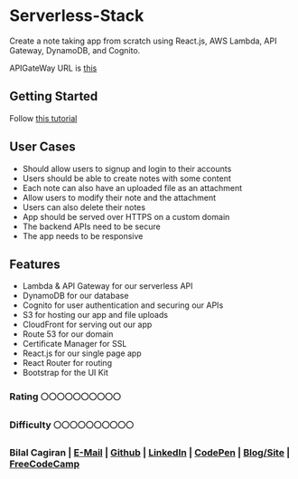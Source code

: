 # Serverless-Stack
Create a note taking app from scratch using React.js, AWS Lambda, API Gateway, DynamoDB, and Cognito.

APIGateWay URL is [this](https://51wvrjaqj6.execute-api.eu-west-1.amazonaws.com/prod)

Getting Started
-------------

Follow [this tutorial](http://serverless-stack.com/)

User Cases
--------
   - Should allow users to signup and login to their accounts
   - Users should be able to create notes with some content
   - Each note can also have an uploaded file as an attachment
   - Allow users to modify their note and the attachment
   - Users can also delete their notes
   - App should be served over HTTPS on a custom domain
   - The backend APIs need to be secure
   - The app needs to be responsive

Features
--------
   - Lambda & API Gateway for our serverless API
   - DynamoDB for our database
   - Cognito for user authentication and securing our APIs
   - S3 for hosting our app and file uploads
   - CloudFront for serving out our app
   - Route 53 for our domain
   - Certificate Manager for SSL
   - React.js for our single page app
   - React Router for routing
   - Bootstrap for the UI Kit


### Rating :full_moon::full_moon::full_moon::full_moon::full_moon::full_moon::full_moon::full_moon::full_moon::full_moon:
### Difficulty :full_moon::full_moon::full_moon::full_moon::full_moon::full_moon::full_moon::full_moon::full_moon::full_moon:

### Bilal Cagiran  | [E-Mail](mailto:bcagiran@hotmail.com) | [Github](https://github.com/extwiii/) | [LinkedIn](https://linkedin.com/in/bilalcagiran) | [CodePen](http://codepen.io/extwiii/) | [Blog/Site](http://bilalcagiran.com) | [FreeCodeCamp](https://www.freecodecamp.com/extwiii) 
